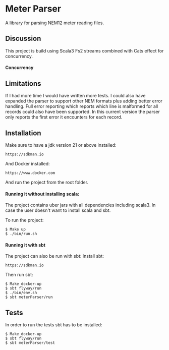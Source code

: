# Meter Parser

A library for parsing NEM12 meter reading files.

## Discussion
This project is build using Scala3 Fs2 streams combined with Cats effect for concurrency.


#### Concurrency


## Limitations

If I had more time I would have written more tests. I could also have expanded the parser to
support other NEM formats plus adding better error handling. Full error reporting which reports which
line is malformed for all records could also have been supported. In this current version the parser 
only reports the first error it encounters for each record. 

## Installation 

Make sure to have a jdk version 21 or above installed:
    
    https://sdkman.io

And Docker installed:

    https://www.docker.com

And run the project from the root folder.

#### Running it without installing scala:
The project contains uber jars with all dependencies including scala3. In case the 
user doesn't want to install scala and sbt.

To run the project:

    $ Make up
    $ ./bin/run.sh

#### Running it with sbt
The project can also be run with sbt:
Install sbt:
    
    https://sdkman.io

Then run sbt:
    
    $ Make docker-up
    $ sbt flyway/run
    $ ./bin/env.sh
    $ sbt meterParser/run

## Tests
In order to run the tests sbt has to be installed:

    $ Make docker-up
    $ sbt flyway/run
    $ sbt meterParser/test


